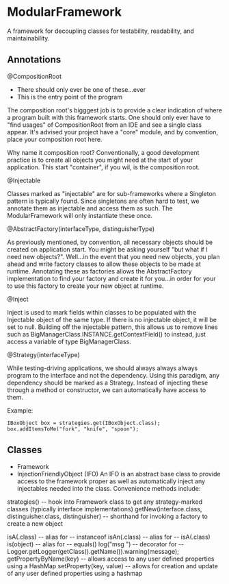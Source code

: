 ModularFramework
================
A framework for decoupling classes for testability, readability, and maintainability.

Annotations
-----------

@CompositionRoot

* There should only ever be one of these...ever
* This is the entry point of the program

The composition root's bigggest job is to provide a clear indication of where a program built with this framework starts. One should only ever have to "find usages" of CompositionRoot from an IDE and see a single class appear. It's advised your project have a "core" module, and by convention, place your composition root here.

Why name it composition root?
Conventionally, a good development practice is to create all objects you might need at the start of your application. This start "container", if you wil, is the composition root.

@Injectable

Classes marked as "injectable" are for sub-frameworks where a Singleton pattern is typically found. Since singletons are often hard to test, we annotate them as injectable and access them as such. The ModularFramework will only instantiate these once.


@AbstractFactory(interfaceType, distinguisherType)

As previously mentioned, by convention, all necessary objects should be created on application start. You might be asking yourself "but what if I need new objects?". Well...in the event that you need new objects, you plan ahead and write factory classes to allow these objects to be made at runtime. Annotating these as factories allows the AbstractFactory implementation to find your factory and create it for you...in order for your to use this factory to create your new object at runtime.

@Inject

Inject is used to mark fields within classes to be populated with the Injectable object of the same type. If there is no injectable object, it will be set to null. Building off the injectable pattern, this allows us to remove lines such as BigManagerClass.INSTANCE.getContextField() to instead, just access a variable of type BigManagerClass.


@Strategy(interfaceType)

While testing-driving applications, we should always always always program to the interface and not the dependency. Using this paradigm, any dependency should be marked as a 
Strategy. Instead of injecting these through a method or constructor, we can automatically have access to them. 

Example:

    IBoxObject box = strategies.get(IBoxObject.class);
    box.addItemsToMe("fork", "knife", "spoon");


		


Classes
----------
* Framework
* InjectionFriendlyObject (IFO)
An IFO is an abstract base class to provide access to the framework proper as well as automatically inject any injectables needed into the class. Convenience methods include:


strategies() -- hook into Framework class to get any strategy-marked classes (typically interface implementations)
getNew(interface.class, distinguisher.class, distinguisher) -- shorthand for invoking a factory to create a new object

isA(.class) -- alias for -- instanceof
isAn(.class) -- alias for -- isA(.class)
is(object) -- alias for -- equals()
log("msg ") -- decorator for -- Logger.getLogger(getClass().getName()).warning(message);
getPropertyByName(key) -- allows access to any user defined properties using a HashMap
setProperty(key, value) -- allows for creation and update of any user defined properties using a hashmap


